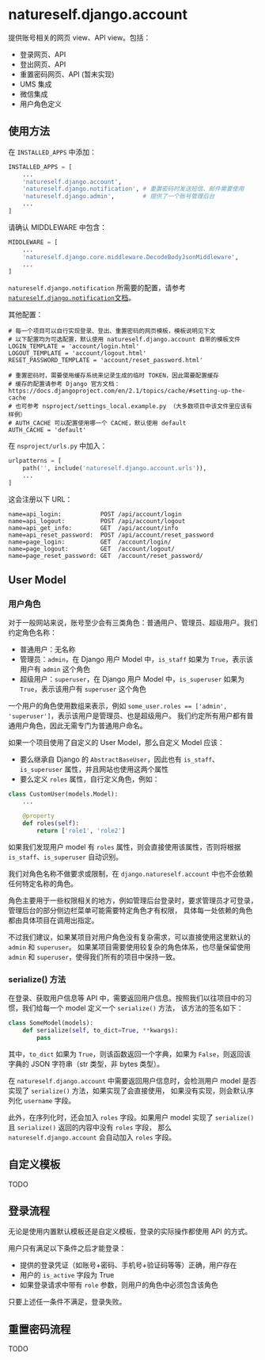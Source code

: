 # natureself.django.account

提供账号相关的网页 view、API view。包括：

* 登录网页、API
* 登出网页、API
* 重置密码网页、API (暂未实现)
* UMS 集成
* 微信集成
* 用户角色定义

## 使用方法

在 `INSTALLED_APPS` 中添加：

```python
INSTALLED_APPS = [
    ...
    'natureself.django.account',
    'natureself.django.notification', # 重置密码时发送短信、邮件需要使用
    'natureself.django.admin',        # 提供了一个账号管理后台
    ...
]
```

请确认 MIDDLEWARE 中包含：

```python
MIDDLEWARE = [
    ...
    'natureself.django.core.middleware.DecodeBodyJsonMiddleware',
    ...
]
```

`natureself.django.notification` 所需要的配置，请参考 [`natureself.django.notification`文档](natureself-django-notification.md)。

其他配置：

```
# 每一个项目可以自行实现登录、登出、重置密码的网页模板，模板说明见下文
# 以下配置均为可选配置，默认使用 natureself.django.account 自带的模板文件
LOGIN_TEMPLATE = 'account/login.html'
LOGOUT_TEMPLATE = 'account/logout.html'
RESET_PASSWORD_TEMPLATE = 'account/reset_password.html'

# 重置密码时，需要使用缓存系统来记录生成的临时 TOKEN，因此需要配置缓存
# 缓存的配置请参考 Django 官方文档：https://docs.djangoproject.com/en/2.1/topics/cache/#setting-up-the-cache
# 也可参考 nsproject/settings_local.example.py （大多数项目中该文件里应该有样例）
# AUTH_CACHE 可以配置使用哪一个 CACHE，默认使用 default
AUTH_CACHE = 'default'
```

在 `nsproject/urls.py` 中加入：

```python
urlpatterns = [
    path('', include('natureself.django.account.urls')),
    ...
]
```

这会注册以下 URL：

```
name=api_login:           POST /api/account/login
name=api_logout:          POST /api/account/logout
name=api_get_info:        GET  /api/account/info
name=api_reset_password:  POST /api/account/reset_password
name=page_login:          GET  /account/login/
name=page_logout:         GET  /account/logout/
name=page_reset_password: GET  /account/reset_password/
```

## User Model

### 用户角色

对于一般网站来说，账号至少会有三类角色：普通用户、管理员、超级用户。我们约定角色名称：

* 普通用户：无名称
* 管理员：`admin`，在 Django 用户 Model 中，`is_staff` 如果为 `True`，表示该用户有 `admin` 这个角色
* 超级用户：`superuser`，在 Django 用户 Model 中，`is_superuser` 如果为 `True`，表示该用户有 `superuser` 这个角色

一个用户的角色使用数组来表示，例如 `some_user.roles == ['admin', 'superuser']`，表示该用户是管理员、也是超级用户。
我们约定所有用户都有普通用户角色，因此无需专门为普通用户命名。

如果一个项目使用了自定义的 User Model，那么自定义 Model 应该：

* 要么继承自 Django 的 `AbstractBaseUser`，因此也有 `is_staff`、`is_superuser` 属性，并且网站也使用这两个属性
* 要么定义 `roles` 属性，自行定义角色，例如：

```python
class CustomUser(models.Model):
    ...

    @property
    def roles(self):
        return ['role1', 'role2']
```

如果我们发现用户 model 有 `roles` 属性，则会直接使用该属性，否则将根据 `is_staff`、`is_superuser` 自动识别。

我们对角色名称不做要求或限制，在 `django.natureself.account` 中也不会依赖任何特定名称的角色。

角色主要用于一些权限相关的地方，例如管理后台登录时，要求管理员才可登录，管理后台的部分侧边栏菜单可能需要特定角色才有权限，
具体每一处依赖的角色都由具体项目在调用出指定。

不过我们建议，如果某项目对用户角色没有复杂需求，可以直接使用这里默认的 `admin` 和 `superuser`。
如果某项目需要使用较复杂的角色体系，也尽量保留使用 `admin` 和 `superuser`，使得我们所有的项目中保持一致。

### serialize() 方法

在登录、获取用户信息等 API 中，需要返回用户信息。按照我们以往项目中的习惯，我们给每一个 model 定义一个 `serialize()` 方法，
该方法的签名如下：

```python
class SomeModel(models):
    def serialize(self, to_dict=True, **kwargs):
        pass
```

其中，`to_dict` 如果为 `True`，则该函数返回一个字典，如果为 `False`，则返回该字典的 JSON 字符串（str 类型，非 bytes 类型）。

在 `natureself.django.account` 中需要返回用户信息时，会检测用户 model 是否实现了 `serialize()` 方法，如果实现了会直接使用，
如果没有实现，则会默认序列化 `username` 字段。

此外，在序列化时，还会加入 `roles` 字段。如果用户 model 实现了 `serialize()` 且 `serialize()` 返回的内容中没有 `roles` 字段，
那么 `natureself.django.account` 会自动加入 `roles` 字段。

## 自定义模板

TODO

## 登录流程

无论是使用内置默认模板还是自定义模板，登录的实际操作都使用 API 的方式。

用户只有满足以下条件之后才能登录：

* 提供的登录凭证（如账号+密码、手机号+验证码等等）正确，用户存在
* 用户的 `is_active` 字段为 True
* 如果登录请求中带有 `role` 参数，则用户的角色中必须包含该角色

只要上述任一条件不满足，登录失败。

## 重置密码流程

TODO
